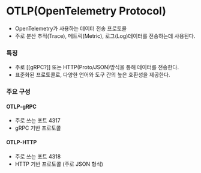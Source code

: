 # OTLP(OpenTelemetry Protocol)
- OpenTelemetry가 사용하는 데이터 전송 프로토콜
- 주로 분산 추적(Trace), 메트릭(Metric), 로그(Log)데이터를 전송하는데 사용된다.
### 특징
- 주로 [[gRPC?]] 또는 HTTP(Proto/JSON)방식을 통해 데이터를 전송한다.
- 표준화된 프로토콜로, 다양한 언어와 도구 간의 높은 호환성을 제공한다.

### 주요 구성
#### OTLP-gRPC
- 주로 쓰는 포트 4317
- gRPC 기반 프로토콜
#### OTLP-HTTP
- 주로 쓰는 포트 4318
- HTTP 기반 프로토콜 (주로 JSON 형식)